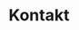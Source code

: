 ---
layout: kontakt
title: Kontakt
permalink: /kontakt/
nav: true
navn: Geir Sollid
profilbilde: geir.jpeg
email: geir@getacademy.no
number: "92621638"
---